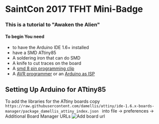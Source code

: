 # SaintCon 2017 TFHT Mini-Badge #
### This is a tutorial to "Awaken the Alien" ###

#### To begin You need ####
* to have the Arduino IDE 1.6+ installed 
* have a SMD ATtiny85
* A soldering iron that can do SMD
* A knife to cut traces on the board
* A [smd 8 pin programming clip][smd clip]
* A [AVR programmer][avr program] or an [Arduino as ISP][arduinoisp]


## Setting Up Arduino for ATtiny85 ##
To add the libraries for the ATtiny boards copy ```https://raw.githubusercontent.com/damellis/attiny/ide-1.6.x-boards-manager/package_damellis_attiny_index.json ``` into file -> preferences -> Additional Board Manager URLs
![Add board url](/imgs/boardURL?raw=true)



[smd clip]:https://www.digikey.com/product-detail/en/pomona-electronics/5250/501-1311-ND/745102
[avr program]:https://www.digikey.com/product-detail/en/sparkfun-electronics/PGM-09825/1568-1080-ND/5230949
[arduinoisp]:http://www.instructables.com/id/Program-an-ATtiny-with-Arduino/
